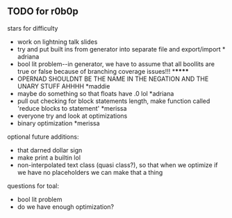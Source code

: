 ## TODO for r0b0p

stars for difficulty

- work on lightning talk slides
- try and put built ins from generator into separate file and export/import \* adriana
- bool lit problem--in generator, we have to assume that all boollits are true or false because of branching coverage issues!!! \***\*\*\*\***
- OPERNAD SHOULDNT BE THE NAME IN THE NEGATION AND THE UNARY STUFF AHHHH \*maddie
- maybe do something so that floats have .0 lol \*adriana
- pull out checking for block statements length, make function called 'reduce blocks to statement' \*merissa
- everyone try and look at optimizations
- binary optimization \*merissa

optional future additions:

- that darned dollar sign
- make print a builtin lol
- non-interpolated text class (quasi class?), so that when we optimize if we have no placeholders we can make that a thing

questions for toal:

- bool lit problem
- do we have enough optimization?

